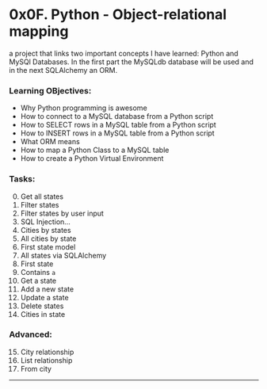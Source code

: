 # 0x0F. Python - Object-relational mapping
a project that links two important concepts I have learned: Python and MySQl Databases. In the first part the MySQLdb database will be used and in the next SQLAlchemy an ORM.

### Learning OBjectives:
- Why Python programming is awesome
- How to connect to a MySQL database from a Python script
- How to SELECT rows in a MySQL table from a Python script
- How to INSERT rows in a MySQL table from a Python script
- What ORM means
- How to map a Python Class to a MySQL table
- How to create a Python Virtual Environment

### Tasks:
0. Get all states
1. Filter states
2. Filter states by user input
3. SQL Injection...
4. Cities by states
5. All cities by state
6. First state model
7. All states via SQLAlchemy
8. First state
9. Contains `a`
10. Get a state
11. Add a new state
12. Update a state
13. Delete states
14. Cities in state

### Advanced:
15. City relationship
16. List relationship
17. From city
---
